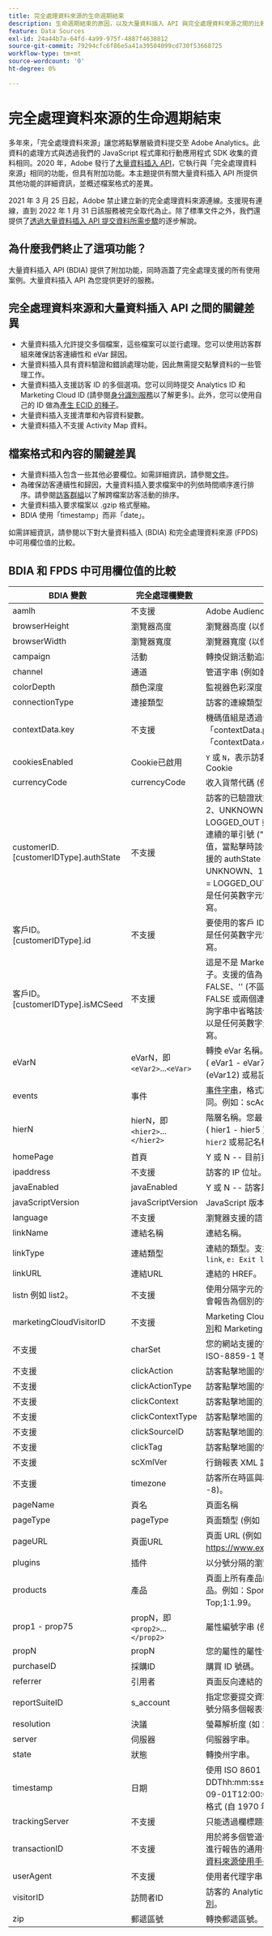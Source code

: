 ```yaml
---
title: 完全處理資料來源的生命週期結束
description: 生命週期結束的原因，以及大量資料插入 API 與完全處理資料來源之間的比較。
feature: Data Sources
exl-id: 24a44b7a-64fd-4a99-975f-4887f4638812
source-git-commit: 79294cfc6f86e5a41a39504099cd730f53668725
workflow-type: tm+mt
source-wordcount: '0'
ht-degree: 0%

---
```


# 完全處理資料來源的生命週期結束

多年來，「完全處理資料來源」讓您將點擊層級資料提交至 Adobe Analytics。此資料的處理方式與透過我們的 JavaScript 程式庫和行動應用程式 SDK 收集的資料相同。2020 年，Adobe 發行了[大量資料插入 API](https://www.adobe.io/apis/experiencecloud/analytics/docs.html#!AdobeDocs/analytics-2.0-apis/master/bdia.md)，它執行與「完全處理資料來源」相同的功能，但具有附加功能。本主題提供有關大量資料插入 API 所提供其他功能的詳細資訊，並概述檔案格式的差異。

2021 年 3 月 25 日起，Adobe 禁止建立新的完全處理資料來源連線。支援現有連線，直到 2022 年 1 月 31 日該服務被完全取代為止。除了標準文件之外，我們還提供了[透過大量資料插入 API 提交資料所需步驟](https://adobe.ly/aabdia)的逐步解說。

## 為什麼我們終止了這項功能？

大量資料插入 API (BDIA) 提供了附加功能，同時涵蓋了完全處理支援的所有使用案例。大量資料插入 API 為您提供更好的服務。

## 完全處理資料來源和大量資料插入 API 之間的關鍵差異

* 大量資料插入允許提交多個檔案，這些檔案可以並行處理。您可以使用訪客群組來確保訪客連續性和 eVar 歸因。
* 大量資料插入具有資料驗證和錯誤處理功能，因此無需提交點擊資料的一些管理工作。
* 大量資料插入支援訪客 ID 的多個選項。您可以同時提交 Analytics ID 和 Marketing Cloud ID (請參閱[身分識別服務](https://experienceleague.adobe.com/docs/id-service/using/home.html?lang=zh-Hant)以了解更多)。此外，您可以使用自己的 ID 做為[產生 ECID 的種子](https://www.adobe.io/apis/experiencecloud/analytics/docs.html#!AdobeDocs/analytics-2.0-apis/master/bdia.md#customer-id-and-experience-cloud-visitor-id-seeds)。
* 大量資料插入支援清單和內容資料變數。
* 大量資料插入不支援 Activity Map 資料。

## 檔案格式和內容的關鍵差異

* 大量資料插入包含一些其他必要欄位。如需詳細資訊，請參閱[文件](https://www.adobe.io/apis/experiencecloud/analytics/docs.html#!AdobeDocs/analytics-2.0-apis/master/bdia.md)。
* 為確保訪客連續性和歸因，大量資料插入要求檔案中的列依時間順序進行排序。請參閱[訪客群組](https://www.adobe.io/apis/experiencecloud/analytics/docs.html#!AdobeDocs/analytics-2.0-apis/master/bdia.md#visitor-groups)以了解跨檔案訪客活動的排序。
* 大量資料插入要求檔案以 .gzip 格式壓縮。
* BDIA 使用「timestamp」而非「date」。

如需詳細資訊，請參閱以下對大量資料插入 (BDIA) 和完全處理資料來源 (FPDS) 中可用欄位值的比較。

## BDIA 和 FPDS 中可用欄位值的比較

| BDIA 變數 | 完全處理欄變數 | 說明 |
| --- | --- | --- |
| aamlh | 不支援 | Adobe Audience Manager 位置提示。 |
| browserHeight | 瀏覽器高度 | 瀏覽器高度 (以像素為單位，例如 768) |
| browserWidth | 瀏覽器寬度 | 瀏覽器寬度 (以像素為單位，例如 1024) |
| campaign | 活動 | 轉換促銷活動追蹤代碼 |
| channel | 通道 | 管道字串 (例如體育版)。 |
| colorDepth | 顏色深度 | 監視器色彩深度 (以位元為單位，例如 24) |
| connectionType | 連接類型 | 訪客的連線類型 (LAN 或數據機) |
| contextData.key | 不支援 | 機碼值組是透過命名標題「contextData.product」或「contextData.color」指定的 |
| cookiesEnabled | Cookie已啟用 | `Y` 或 `N`，表示訪客是否支援第一方工作階段 Cookie |
| currencyCode | currencyCode | 收入貨幣代碼 (例如 `USD`) |
| customerID.[customerIDType].authState | 不支援 | 訪客的已驗證狀態。支援的值為：0、1、2、UNKNOWN、AUTHENTICATED、LOGGED_OUT 或 &#39;&#39; (不區分大小寫)。兩個連續的單引號 (&quot;) 會導致查詢字串中省略該值，當點擊時該值將轉換為 0。請注意，支援的 authState 數值表示以下值：0 = UNKNOWN、1 = AUTHENTICATED、2 = LOGGED_OUT。customerIDType 可以是任何英數字元字串，但應視為區分大小寫。 |
| 客戶ID。[customerIDType].id | 不支援 | 要使用的客戶 ID。customerIDType 可以是任何英數字元字串，但應視為區分大小寫。 |
| 客戶ID。[customerIDType].isMCSeed | 不支援 | 這是不是 Marketing Cloud 訪客 ID 的種子。支援的值為：0、1、TRUE、FALSE、&#39;&#39; (不區分大小寫)。使用 0、FALSE 或兩個連續的單引號 (&quot;) 會導致查詢字串中省略該值。customerIDType 可以是任何英數字元字串，但應視為區分大小寫。 |
| eVarN | eVarN，即 `<eVar2>`...`<eVar>` | 轉換 eVar 名稱。您最多可以有 75 個 eVar ( eVar1 - eVar75 )。可以指定 eVar 名稱 (eVar12) 或易記名稱 (廣告行銷活動 3)。 |
| events | 事件 | [事件字串](https://experienceleague.adobe.com/docs/analytics/implementation/vars/page-vars/events/event-serialization.html?lang=zh-Hant#vars)，格式語法與 s.events 變數相同。例如：scAdd,event1,event7 |
| hierN | hierN，即 `<hier2>`...`</hier2>` | 階層名稱。您最多可以有 5 個階層 ( hier1 - hier5 )。可以指定預設階層名稱 `hier2` 或易記名稱 (洋基隊)。 |
| homePage | 首頁 | Y 或 N -- 目前頁面是否為訪客的首頁。 |
| ipaddress | 不支援 | 訪客的 IP 位址。 |
| javaEnabled | javaEnabled | Y 或 N -- 訪客是否已啟用 Java。 |
| javaScriptVersion | javaScriptVersion | JavaScript 版本 (如 1.3)。 |
| language | 不支援 | 瀏覽器支援的語言。例如：`en-us`。 |
| linkName | 連結名稱 | 連結名稱。 |
| linkType | 連結類型 | 連結的類型。支援的值包括： `d: Download link`, `e: Exit link`, `o: Custom link`. |
| linkURL | 連結URL | 連結的 HREF。 |
| listn 例如 list2。 | 不支援 | 使用分隔字元的值清單，在傳給變數之後，會報告為個別的行項目以供製作報告。 |
| marketingCloudVisitorID | 不支援 | Marketing Cloud ID。請參閱[訪客身分識別](https://experienceleague.adobe.com/docs/id-service/using/home.html?lang=zh-Hant#id-service-api)和 Marketing Cloud 訪客 ID 服務 |
| 不支援 | charSet | 您的網站支援的字元集。例如 UTF-8、ISO-8859-1 等等。 |
| 不支援 | clickAction | 訪客點擊地圖的物件識別碼 (OID) |
| 不支援 | clickActionType | 訪客點擊地圖的物件識別碼類型 (OIDT) |
| 不支援 | clickContext | 訪客點擊地圖的頁面識別碼 (PID) |
| 不支援 | clickContextType | 訪客點擊地圖的頁面識別碼類型 (PIDT) |
| 不支援 | clickSourceID | 訪客點擊地圖的來源索引 (OI) |
| 不支援 | clickTag | 訪客點擊地圖的物件標記名稱 (OT) |
| 不支援 | scXmlVer | 行銷報表 XML 請求版本編號 (如 1.0)。 |
| 不支援 | timezone | 訪客所在時區與格林威治時間的小時差 (如 -8)。 |
| pageName | 頁名 | 頁面名稱 |
| pageType | pageType | 頁面類型 (例如「錯誤頁面」)。 |
| pageURL | 頁面URL | 頁面 URL (例如 https://www.example.com/index.html)。 |
| plugins | 插件 | 以分號分隔的瀏覽器外掛程式名稱清單。 |
| products | 產品 | 頁面上所有產品的清單。使用逗號分隔產品。例如：Sports;Ball;1;5.95,Toys; Top;1:1.99。 |
| prop1 - prop75 | propN，即 `<prop2>`...`</prop2>` | 屬性編號字串 (例如體育版)。 |
| propN | propN | 您的屬性的屬性值。 |
| purchaseID | 採購ID | 購買 ID 號碼。 |
| referrer | 引用者 | 頁面反向連結的 URL。 |
| reportSuiteID | s_account  | 指定您要提交資料的報表套裝。您應使用逗號分隔多個報表套件 ID。 |
| resolution | 決議 | 螢幕解析度 (如 1024x768)。 |
| server | 伺服器 | 伺服器字串。 |
| state | 狀態 | 轉換州字串。 |
| timestamp | 日期 | 使用 ISO 8601 日期格式 YYYY-MM-DDThh:mm:ss±UTC_offset (例如 2021-09-01T12:00:00-07:00) 或 Unix 時間格式 (自 1970 年 1 月 1 日起的總秒數)。 |
| trackingServer | 不支援 | 只能透過欄標題提供。 |
| transactionID | 不支援 | 用於將多個管道使用者活動繫結在一起以便進行報告的通用值。如需詳細資訊，請參閱[資料來源使用手冊](https://experienceleague.adobe.com/docs/analytics/import/data-sources/datasrc-home.html?lang=zh-Hant#data-sources)。 |
| userAgent | 不支援 | 使用者代理字串 |
| visitorID | 訪問者ID | 訪客的 Analytics ID。請參閱[訪客身分識別](https://experienceleague.adobe.com/docs/id-service/using/home.html?lang=zh-Hant)。 |
| zip | 郵遞區號 | 轉換郵遞區號。 |
